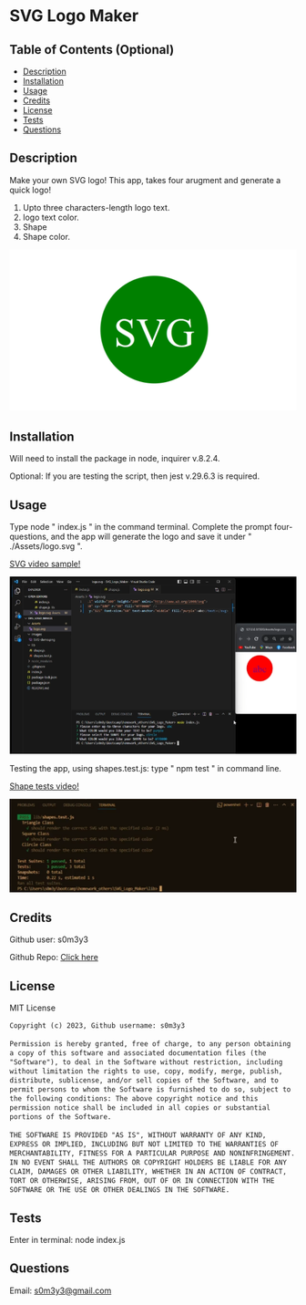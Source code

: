 # SVG Logo Maker

## Table of Contents (Optional)

- [Description](#description)
- [Installation](#installation)
- [Usage](#usage)
- [Credits](#credits)
- [License](#license)
- [Tests](#tests)
- [Questions](#questions)

## Description
Make your own SVG logo! This app, takes four arugment and generate a quick logo! 
1. Upto three characters-length logo text.
2. logo text color.
3. Shape
4. Shape color. 

![](./images/SVG-demo.png)

## Installation
Will need to install the package in node, inquirer v.8.2.4.

Optional: If you are testing the script, then jest v.29.6.3 is required. 

## Usage
Type node " index.js " in the command terminal. Complete the prompt four-questions, and the app will generate the logo and save it under " ./Assets/logo.svg ". 

[SVG video sample!](https://drive.google.com/file/d/1kPlkzBHOgEAbI4Ppt5b7OONHF-VAtehq/view)

![](./images/SVG_sample_inquirer.png)


Testing the app, using shapes.test.js: type " npm test " in command line. 

[Shape tests video!](https://drive.google.com/file/d/12OQaGDR88JWe4WQZ1r-4e8qnSuFt4f1S/view)

![](./images/SVG_shapestest.png)


## Credits
Github user: s0m3y3

Github Repo: [Click here](https://github.com/s0m3y3/SVG_Logo_Maker)

## License
  MIT License

    Copyright (c) 2023, Github username: s0m3y3
    
    Permission is hereby granted, free of charge, to any person obtaining a copy of this software and associated documentation files (the "Software"), to deal in the Software without restriction, including without limitation the rights to use, copy, modify, merge, publish, distribute, sublicense, and/or sell copies of the Software, and to permit persons to whom the Software is furnished to do so, subject to the following conditions: The above copyright notice and this permission notice shall be included in all copies or substantial portions of the Software.
    
    THE SOFTWARE IS PROVIDED "AS IS", WITHOUT WARRANTY OF ANY KIND, EXPRESS OR IMPLIED, INCLUDING BUT NOT LIMITED TO THE WARRANTIES OF MERCHANTABILITY, FITNESS FOR A PARTICULAR PURPOSE AND NONINFRINGEMENT. IN NO EVENT SHALL THE AUTHORS OR COPYRIGHT HOLDERS BE LIABLE FOR ANY CLAIM, DAMAGES OR OTHER LIABILITY, WHETHER IN AN ACTION OF CONTRACT, TORT OR OTHERWISE, ARISING FROM, OUT OF OR IN CONNECTION WITH THE SOFTWARE OR THE USE OR OTHER DEALINGS IN THE SOFTWARE.

## Tests
Enter in terminal:  node index.js 

## Questions
Email: s0m3y3@gmail.com